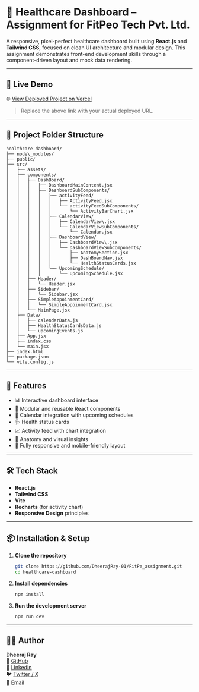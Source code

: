 # 🏥 Healthcare Dashboard – Assignment for FitPeo Tech Pvt. Ltd.

A responsive, pixel-perfect healthcare dashboard built using **React.js** and **Tailwind CSS**, focused on clean UI architecture and modular design. This assignment demonstrates front-end development skills through a component-driven layout and mock data rendering.

---

## 🔗 Live Demo

🌐 [View Deployed Project on Vercel](https://fit-peo-assignment-beige.vercel.app/)  
> Replace the above link with your actual deployed URL.

---

## 📁 Project Folder Structure

```
healthcare-dashboard/
├── node\_modules/
├── public/
├── src/
│   ├── assets/
│   ├── components/
│   │   ├── DashBoard/
│   │   │   ├── DashboardMainContent.jsx
│   │   │   ├── DashboardSubComponents/
│   │   │   │   ├── activityFeed/
│   │   │   │   │   ├── ActivityFeed.jsx
│   │   │   │   │   └── activityFeedSubComponents/
│   │   │   │   │       └── ActivityBarChart.jsx
│   │   │   │   ├── CalendarView/
│   │   │   │   │   ├── CalendarView\.jsx
│   │   │   │   │   └── CalendarViewSubComponents/
│   │   │   │   │       └── Calendar.jsx
│   │   │   │   ├── DashboardView/
│   │   │   │   │   ├── DashboardView\.jsx
│   │   │   │   │   └── DashboardViewSubComponents/
│   │   │   │   │       ├── AnatomySection.jsx
│   │   │   │   │       ├── DashBoardNav.jsx
│   │   │   │   │       └── HealthStatusCards.jsx
│   │   │   │   └── UpcomingSchedule/
│   │   │   │       └── UpcomingSchedule.jsx
│   │   ├── Header/
│   │   │   └── Header.jsx
│   │   ├── Sidebar/
│   │   │   └── Sidebar.jsx
│   │   ├── SimpleAppoinmentCard/
│   │   │   └── SimpleAppoinmentCard.jsx
│   │   └── MainPage.jsx
│   ├── Data/
│   │   ├── calendarData.js
│   │   ├── HealthStatusCardsData.js
│   │   └── upcomingEvents.js
│   ├── App.jsx
│   ├── index.css
│   └── main.jsx
├── index.html
├── package.json
└── vite.config.js

````

---

## 🚀 Features

- 📊 Interactive dashboard interface
- 🧩 Modular and reusable React components
- 📅 Calendar integration with upcoming schedules
- 🩺 Health status cards
- 📈 Activity feed with chart integration
- 🧠 Anatomy and visual insights
- 📱 Fully responsive and mobile-friendly layout

---

## 🛠️ Tech Stack

- **React.js**
- **Tailwind CSS**
- **Vite**
- **Recharts** (for activity chart)
- **Responsive Design** principles

---

## 📦 Installation & Setup

1. **Clone the repository**
   ```bash
   git clone https://github.com/DheerajRay-01/FitPe_assignment.git
   cd healthcare-dashboard


2. **Install dependencies**

   ```bash
   npm install
   ```

3. **Run the development server**

   ```bash
   npm run dev
   ```

---

## 👨‍💻 Author

**Dheeraj Ray**  
🔗 [GitHub](https://github.com/DheerajRay-01)  
💼 [LinkedIn](https://www.linkedin.com/in/dheeraj-ray-628853291/)  
🐦 [Twitter / X](https://x.com/DheerajRay2003)  
📧 [Email](mailto:dheerajray2003@gmail.com)



